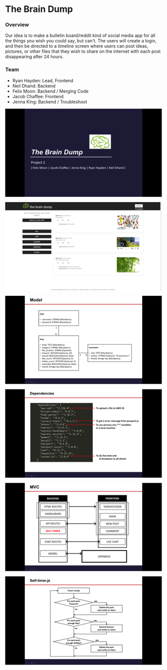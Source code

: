 # The Brain Dump

### Overview

Our idea is to make a bulletin board/reddit kind of social media app for all the things you wish you could say, but can't. The users will create a login, and then be directed to a timeline screen where users can post ideas, pictures, or other files that they wish to share on the internet with each post disappearing after 24 hours.

### Team

* Ryan Hayden: Lead, Frontend
* Neil Dhand: Backend
* Felix Moon: Backend / Merging Code
* Jacob Chaffee: Frontend 
* Jenna King: Backend / Troubleshoot

![Page-1](public/doc/thebraindump-page-1.png)

![Page-2](public/doc/thebraindump-page-2.png)

![Page-3](public/doc/thebraindump-page-3.png)

![Page-4](public/doc/thebraindump-page-4.png)

![Page-5](public/doc/thebraindump-page-5.png)

![Page-6](public/doc/thebraindump-page-6.png)

